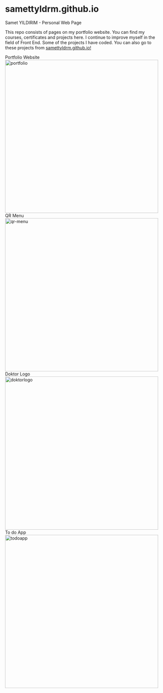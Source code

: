 # samettyldrm.github.io

Samet YILDIRIM - Personal Web Page

This repo consists of pages on my portfolio website. You can find my courses, certificates and projects here. I continue to improve myself in the field of Front End. Some of the projects I have coded. You can also go to these projects from <a href= "https://samettyldrm.github.io/index.html"> samettyldrm.github.io! </a>

Portfolio Website
<img src="https://samettyldrm.github.io/images/projects/portfolio-website.png" alt="portfolio" width="500px"/>
QR Menu
<img src="https://samettyldrm.github.io/images/projects/qr-menu.png" alt="qr-menu" width="500px"/>
Doktor Logo
<img src="https://samettyldrm.github.io/images/projects/doktorlogo-html-css.png" alt="doktorlogo" width="500px"/>
To do App
<img src="https://samettyldrm.github.io/images/projects/to-do-app.png" alt="todoapp" width="500px"/>





